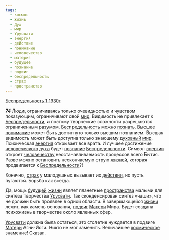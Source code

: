 ```yaml
---
tags:
  - космос
  - жизнь
  - Дух
  - мир
  - Урусвати
  - энергия
  - действие
  - понимание
  - человечество
  - материя
  - будущее
  - познание
  - подвиг
  - беспредельность
  - страх
  - пространство
---
```


[Беспредельность 1 1930г](/agni/1930)

___74___
Люди, ограничиваясь только очевидностью и чувством показующим, ограничивают свой [мир](/tag/#мир). Видимость не привлекает к [Беспредельности](/tag/#беспредельность), и поэтому творческие сложности разрешаются ограниченным разумом. [Беспредельность](/tag/#беспредельность) можно [познать](/tag/#[познание](/tag/#познание)). Высшее [понимание](/tag/#понимание) может быть достигнуто только высшим познанием. Высшая видимость может быть доступна только знающему [духовный](/tag/#Дух) [мир](/tag/#мир). Психическая [энергия](/tag/#энергия) открывает все врата. И лучшее достижение [человеческого](/tag/#человечество) [духа](/tag/#Дух) будет [познание](/tag/#познание) [Беспредельности](/tag/#беспредельность). Символ [энергии](/tag/#энергия) откроет [человечеству](/tag/#человечество) неостанавливаемость процессов всего Бытия. Разве можно остановить нескончаемую струю [жизней](/tag/#жизнь), которая продвигается к [Беспредельности](/tag/#беспредельность)?!   

Конечно, [страх](/tag/#страх) у малодушных вызывает их [действия](/tag/#действие), но пусть пугаются. Борьба как всегда.   

Да, мощь [будущей](/tag/#будущее) [жизни](/tag/#жизнь) являет планетные [пространства](/tag/#пространство) малыми для синтеза творчества [Урусвати](/tag/#Урусвати). Так сконденсирован синтез «чаши», что не должен быть проявлен в одной области. В завершающейся [жизни](/tag/#жизнь) лежит, как камень основания, [подвиг](/tag/#подвиг) [Матери](/tag/#материя) Мира. Будет создана психожизнь в творчестве около явленных сфер.   

[Урусвати](/tag/#Урусвати) должна была остаться, это столетие нуждается в подвиге [Матери](/tag/#материя) Агни-Йоги. Никто не мог заменить. Величайшее [космическое](/tag/#космос) знамение! Сказал.
